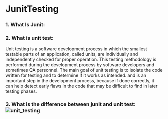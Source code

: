 # JunitTesting

### 1. What Is Junit:

### 2. What is unit test:
Unit testing is a software development process in which the smallest testable parts of an application, called units, are individually and independently checked for proper operation. This testing methodology is performed during the development process by software developers and sometimes QA personnel. The main goal of unit testing is to isolate the code written for testing and to determine if it works as intended.
and is an important step in the development process, because if done correctly, it can help detect early flaws in the code that may be difficult to find in later testing phases.
### 3. What is the difference between junit and unit test:![unit_testing](https://user-images.githubusercontent.com/80139183/209245880-bceddfe6-2a5f-4e87-8e9f-736d8cd5f612.jpg)
